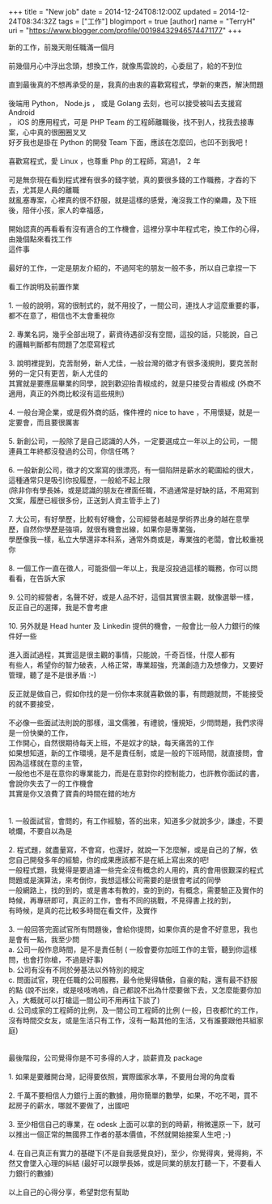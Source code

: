 +++
title = "New job"
date = 2014-12-24T08:12:00Z
updated = 2014-12-24T08:34:32Z
tags = ["工作"]
blogimport = true 
[author]
	name = "TerryH"
	uri = "https://www.blogger.com/profile/00198432946574471177"
+++

新的工作，前幾天剛任職滿一個月<br /><br />前幾個月心中浮出念頭，想換工作，就像馬雲說的，心委屈了，給的不到位<br /><br />直到最後真的不想再承受的是，我真的由衷的喜歡寫程式，學新的東西，解決問題<br /><br />後端用 Python， Node.js ， 或是 Golang 去刻，也可以接受被叫去支援寫 Android<br />， iOS 的應用程式，可是 PHP Team 的工程師離職後，找不到人，找我去接專案，心中真的很圈圈叉叉<br />好歹我也是掛在 Python 的開發 Team 下面，應該在怎麼凹，也凹不到我吧！<br /><br />喜歡寫程式，愛 Linux ，也尊重 Php 的工程師，寫過1， 2 年<br /><br />可是無奈現在看到程式裡有很多的錢字號，真的要很多錢的工作職務，才吞的下去，尤其是人員的離職<br />就亂塞專案，心裡真的很不舒服，就是這樣的感覺，淹沒我工作的樂趣，及下班後，陪伴小孩，家人的幸福感，<br /><br />開始認真的再看看有沒有適合的工作機會，這裡分享中年程式宅，換工作的心得，由幾個點來看找工作<br />這件事<br /><br />最好的工作，一定是朋友介紹的，不過阿宅的朋友一般不多，所以自己拿捏一下<br /><br />看工作說明及前置作業<br /><br />1. 一般的說明，寫的很制式的，就不用投了，一間公司，連找人才這麼重要的事，都不在意了，相信也不太會重視你<br /><br />2. 專業名詞，幾乎全部出現了，薪資待遇卻沒有空間，這投的話，只能說，自己的邏輯判斷都有問題了怎麼寫程式<br /><br />3. 說明裡提到，克苦耐勞，新人尤佳，一般台灣的徵才有很多淺規則，要克苦耐勞的一定只有更苦，新人尤佳的<br />其實就是要應屆畢業的同學，說到歡迎抬青椒成的，就是只接受台青椒成 (外商不適用，真正的外商比較沒有這些規則)<br /><br />4. 一般台灣企業，或是假外商的話，條件裡的 nice to have ，不用懷疑，就是一定要會，而且要很厲害<br /><br />5. 新創公司，一般除了是自己認識的人外，一定要選成立一年以上的公司，一間連員工年終都沒發過的公司，你信任嗎？<br /><br />6. 一般新創公司，徵才的文案寫的很漂亮，有一個陷阱是薪水的範圍給的很大，這種通常只是吸引你投履歷，一般給不起上限<br />(除非你有學長姊，或是認識的朋友在裡面任職，不過通常是好缺的話，不用寫到文案，履歷已經很多份，正送到人資主管手上了)<br /><br />7. 大公司，有好學歷，比較有好機會，公司經營者越是學術界出身的越在意學歷，自然你學歷是強項，就很有機會出線，如果你是專業強，<br />學歷像我一樣，私立大學還非本科系，通常外商或是，專業強的老闆，會比較重視你<br /><br />8. 一個工作一直在徵人，可能掛個一年以上，我是沒投過這樣的職務，你可以問看看，在告訴大家<br /><br />9. 公司的經營者，名聲不好，或是人品不好，這個其實很主觀，就像選舉一樣，反正自己的選擇，我是不會考慮<br /><br />10. 另外就是 Head hunter 及 Linkedin 提供的機會，一般會比一般人力銀行的條件好一些<br /><br />進入面試過程，其實這是很主觀的事情，只能說，千奇百怪，什麼人都有<br />有些人，希望你的智力破表，人格正常，專業超強，充滿創造力及想像力，又要好管理，聽了是不是很矛盾 :-)<br /><br />反正就是做自己，假如你找的是一份你本來就喜歡做的事，有問題就問，不能接受的就不要接受，<br /><br />不必像一些面試法則說的那樣，溫文儒雅，有禮貌，懂規矩，少問問題，我們求得是一份快樂的工作，<br />工作開心，自然很期待每天上班，不是奴才的缺，每天痛苦的工作<br />如果想知道，新的工作環境，是不是責任制，或是一般的下班時間，就直接問，會因為這樣就在意的主管，<br />一般他也不是在意你的專業能力，而是在意對你的控制能力，也許教你面試的書，會說你失去了一的工作機會<br />其實是你又浪費了寶貴的時間在錯的地方<br /><br /><br />1. 一般面試官，會問的，有工作經驗，答的出來，知道多少就說多少，謙虛，不要唬爛，不要自以為是<br /><br />2. 程式題，就盡量寫，不會寫，也還好，就說一下怎麼解，或是自己的了解，依您自己開發多年的經驗，你的成果應該都不是在紙上寫出來的吧!<br />一般程式題，我覺得是要過濾一些完全沒有概念的人用的，真的會用很艱深的程式問題或是演算法，來考倒你，我想這樣公司需要的是很會考試的同學<br />一般網路上，找的到的，或是書本有教的，查的到的，有概念，需要驗正及實作的時候，再專研即可，真正的工作，會有不同的挑戰，不見得書上找的到，<br />有時候，是真的花比較多時間在看文件，及實作<br /><br />3. 一般回答完面試官所有問題後，會給你提問，如果你真的是會不好意思，我也是會有一點，我至少問<br />a. 公司一般作息時間，是不是責任制 ( 一般會要你加班工作的主管，聽到你這樣問，也會打你槍，不過是好事)<br />b. 公司有沒有不同於勞基法以外特別的規定<br />c. 問面試官，現在任職的公司服務，最令他覺得驕傲，自豪的點，還有最不舒服的點 (說不出來，或是吱吱嗚嗚，自己都說不出為什麼要做下去，又怎麼能要你加入，大概就可以打槍這一間公司不用再往下談了)<br />d. 公司成家的工程師的比例，及一間公司工程師的比例 (一般，日夜都忙的工作，沒有時間交女友，或是生活只有工作，沒有一點其他的生活，又有誰要跟他共組家庭)<br /><br /><br />最後階段，公司覺得你是不可多得的人才，談薪資及 package <br /><br />1. 如果是要離開台灣，記得要依照，實際國家水準，不要用台灣的角度看<br /><br />2. 千萬不要相信人力銀行上面的數據，用你簡單的數學，如果，不吃不喝，買不起房子的薪水，哪就不要做了，出國吧<br /><br />3. 至少相信自己的專業，在 odesk 上面可以拿的到的時薪，稍微還原一下，就可以推出一個正常的無國界工作者的基本價值，不然就開始接案人生吧 ;-)<br /><br />4. 在自己真正有實力的基礎下(不是自我感覺良好)，至少，你覺得爽，覺得夠，不然又會墜入心理的糾結 (最好可以跟學長姊，或是同業的朋友打聽一下，不要看人力銀行的數據)<br /><br />以上自己的心得分享，希望對您有幫助
